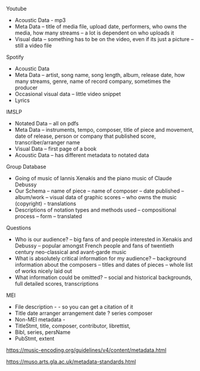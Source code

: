 Youtube
-	Acoustic Data -  mp3
-	Meta Data – title of media file, upload date, performers, who owns the media, how many streams – a lot is dependent on who uploads it 
-	Visual data – something has to be on the video, even if its just a picture – still a video file 

Spotify
-	Acoustic Data
-	Meta Data – artist, song name, song length, album, release date, how many streams, genre, name of record company, sometimes the producer 
-	Occasional visual data – little video snippet
-	Lyrics 

IMSLP
-	Notated Data – all on pdfs 
-	Meta Data – instruments, tempo, composer, title of piece and movement, date of release, person or company that published score, transcriber/arranger name
-	Visual Data – first page of a book 
-	Acoustic Data – has different metadata to notated data

Group Database
-	Going of music of Iannis Xenakis and the piano music of Claude Debussy 
-	Our Schema – name of piece – name of composer – date published – album/work – visual data of graphic scores – who owns the music (copyright) - translations
-	Descriptions of notation types and methods used – compositional process – form – translated 

Questions
-	Who is our audience? – big fans of and people interested in Xenakis and Debussy – popular amongst French people and fans of twentieth century neo-classical and avant-garde music
-	What is absolutely critical information for my audience? – background information about the composers – titles and dates of pieces – whole list of works nicely laid out 
-	What information could be omitted? – social and historical backgrounds, full detailed scores, transcriptions

MEI
-	File description - <fileDesc> - so you can get a citation of it 
-	Title date arranger arrangement date ? series composer 
-	Non-MEI metadata - <extMeta>
-	TitleStmt, title, composer, contributor, librettist, 
-	Bibl, series, persName
-	PubStmt, extent 


https://music-encoding.org/guidelines/v4/content/metadata.html


https://muso.arts.gla.ac.uk/metadata-standards.html

